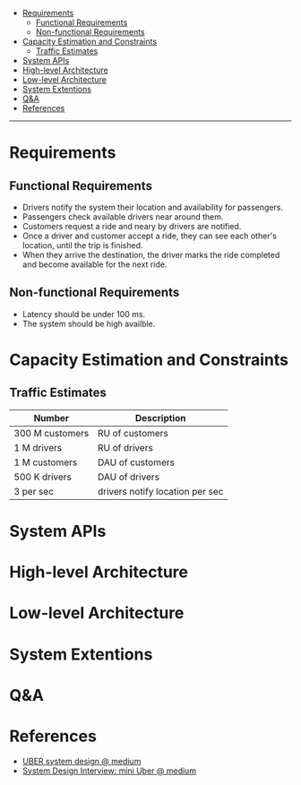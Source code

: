 - [Requirements](#requirements)
  - [Functional Requirements](#functional-requirements)
  - [Non-functional Requirements](#non-functional-requirements)
- [Capacity Estimation and Constraints](#capacity-estimation-and-constraints)
  - [Traffic Estimates](#traffic-estimates)
- [System APIs](#system-apis)
- [High-level Architecture](#high-level-architecture)
- [Low-level Architecture](#low-level-architecture)
- [System Extentions](#system-extentions)
- [Q&A](#qa)
- [References](#references)

-----

# Requirements

## Functional Requirements

* Drivers notify the system their location and availability for passengers.
* Passengers check available drivers near around them.
* Customers request a ride and neary by drivers are notified.
* Once a driver and customer accept a ride, they can see each other's location, until the trip is finished.
* When they arrive the destination, the driver marks the ride completed and become available for the next ride.

## Non-functional Requirements

* Latency should be under 100 ms.
* The system should be high availble.

# Capacity Estimation and Constraints

## Traffic Estimates

| Number                                       | Description      |
| -------------------------------------------- | ---------------- |
| 300 M customers | RU of customers |
| 1 M drivers | RU of drivers |
| 1 M customers | DAU of customers |
| 500 K drivers | DAU of drivers |
| 3 per sec | drivers notify location per sec |

# System APIs

# High-level Architecture

# Low-level Architecture

# System Extentions

# Q&A

# References

* [UBER system design @ medium](https://medium.com/@narengowda/uber-system-design-8b2bc95e2cfe)
* [System Design Interview: mini Uber @ medium](https://medium.com/@eileen.code4fun/system-design-interview-mini-uber-a48444258402)
  